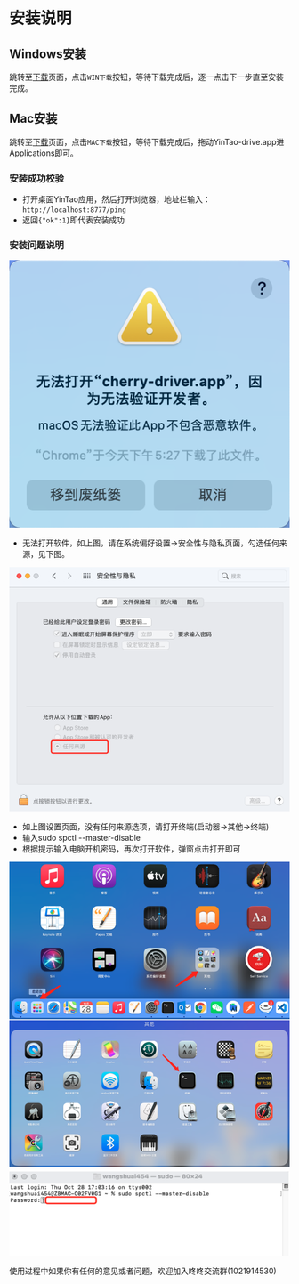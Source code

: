 # 安装说明

## Windows安装
跳转至<a href="/cherry/guide/introduce/download.html">下载</a>页面，点击`WIN下载`按钮，等待下载完成后，逐一点击下一步直至安装完成。
## Mac安装
跳转至<a href="/cherry/guide/introduce/download.html">下载</a>页面，点击`MAC下载`按钮，等待下载完成后，拖动YinTao-drive.app进Applications即可。
### 安装成功校验
- 打开桌面YinTao应用，然后打开浏览器，地址栏输入：`http://localhost:8777/ping`
- 返回`{"ok":1}`即代表安装成功

### 安装问题说明
<p style="text-align: center;">
  <img src="../img/mac_prb.png"/>
</p>

- 无法打开软件，如上图，请在系统偏好设置->安全性与隐私页面，勾选任何来源，见下图。

<p style="text-align: center;">
  <img src="../img/mac_prb1.png"/>
</p>

- 如上图设置页面，没有任何来源选项，请打开终端(启动器->其他->终端)
- 输入sudo spctl --master-disable
- 根据提示输入电脑开机密码，再次打开软件，弹窗点击打开即可
<p style="text-align: center;">
  <img src="../img/mac_prb2.png"/>
</p>

  使用过程中如果你有任何的意见或者问题，欢迎加入咚咚交流群(1021914530)